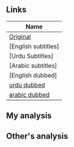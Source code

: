 ## Links
| Name  |
| ------------- |
|[Original](https://www.aparat.com/v/w7EAs/%D8%B3%D8%B1%DB%8C%D8%A7%D9%84_%D9%85%D8%AE%D8%AA%D8%A7%D8%B1_%D9%82%D8%B3%D9%85%D8%AA_1) |
|[English subtitles] |
|[Urdu Subtitles] |
|[Arabic subtitles] |
|[English dubbed] |
|[urdu dubbed](https://www.youtube.com/watch?v=zppbamySN0w&list=PLnpLjyy9X5LdDuRPhXv1c_hLThKkYY-42) |
|[arabic dubbed](https://www.youtube.com/watch?v=0AzXICyhSZg&list=PLCL67ysYpVGzxFLpOg04vJfDDDC0a7JbH) |

## My analysis


## Other's analysis
